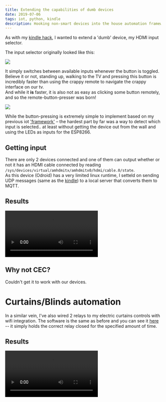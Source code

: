 ```yaml
---
title: Extending the capabilities of dumb devices
date: 2019-07-06
tags: iot, python, kindle
description: Hooking non-smart devices into the house automation framework
---
```

As with my [kindle hack](/integrating-a-kindle-into-house-automation.html), I wanted to extend a 'dumb' device, my HDMI input selector.

The input selector originally looked like this:

![](/images/hdmi_switcher_example.jpg)

It simply switches between available inputs whenever the button is toggled.  
Believe it or not, standing up, walking to the TV and pressing this button is incredibly faster than using the crappy remote to navigate the crappy interface on our tv.  
And while it **is** faster, it is also not as easy as clicking some button remotely, and so the remote-button-presser was born!

![](/images/hdmi_switcher.jpg)

While the button-pressing is extremely simple to implement based on my previous iot ['framework'](https://github.com/DavidVentura/iot_home/blob/master/firmware/rf433.py) &ndash; the hardest part by far was a way to detect
which input is selected.. at least without getting the device out from the wall and using the LEDs as inputs for the ESP8266.

## Getting input 

There are only 2 devices connected and one of them can output whether or not it has an HDMI cable connected by reading `/sys/devices/virtual/amhdmitx/amhdmitx0/hdmi/cable.0/state`.  
As this device (Odroid) has a very limited linux runtime, I setteld on sending UDP messages (same as the [kindle](/integrating-a-kindle-into-house-automation.html)) to a local server that converts them to MQTT.

## Results

<video controls="true"><source src="/videos/tv_switching.mp4"/></video>


## Why not CEC?

Couldn't get it to work with our devices.

# Curtains/Blinds automation

In a similar vein, I've also wired 2 relays to my electric curtains controls
with wifi integration. The software is the same as before and you can see it
[here](https://github.com/DavidVentura/iot_home/blob/master/firmware/curtains/main.py)
-- it simply holds the correct relay closed for the specified amount of time.


## Results

<video controls="true"><source src="/videos/curtains.mp4"/></video>
